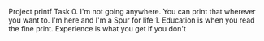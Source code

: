 Project printf 
Task
	0. I'm not going anywhere. You can print that wherever you want to. I'm here and I'm a Spur for life
	1. Education is when you read the fine print. Experience is what you get if you don't

